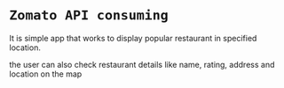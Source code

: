 # `Zomato API consuming`

It is simple app that works to display popular restaurant in specified location. 

the user can also check restaurant details like name, rating, address and location on the map

